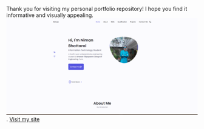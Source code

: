 Thank you for visiting my personal portfolio repository! I hope you find it informative and visually appealing.
![Portfolio](https://github.com/nimanbhattarai/Portfolio_Website/blob/main/assets/img/portfolio-image.png).
[Visit my site](https://nimanbhattarai.com.np/)
